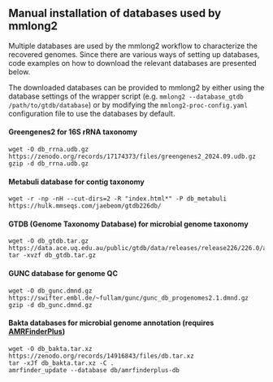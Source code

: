 ## Manual installation of databases used by mmlong2

Multiple databases are used by the mmlong2 workflow to characterize the recovered genomes.
Since there are various ways of setting up databases, code examples on how to download the relevant databases are presented below.
<br/>

The downloaded databases can be provided to mmlong2 by either using the database settings of the wrapper script (e.g. `mmlong2 --database_gtdb /path/to/gtdb/database`) or by modifying the `mmlong2-proc-config.yaml` configuration file to use the databases by default.
<br/>

#### Greengenes2 for 16S rRNA taxonomy
```
wget -O db_rrna.udb.gz https://zenodo.org/records/17174373/files/greengenes2_2024.09.udb.gz
gzip -d db_rrna.udb.gz
```

#### Metabuli database for contig taxonomy
```
wget -r -np -nH --cut-dirs=2 -R "index.html*" -P db_metabuli https://hulk.mmseqs.com/jaebeom/gtdb226db/
```

#### GTDB (Genome Taxonomy Database) for microbial genome taxonomy
```
wget -O db_gtdb.tar.gz https://data.ace.uq.edu.au/public/gtdb/data/releases/release226/226.0/auxillary_files/gtdbtk_package/full_package/gtdbtk_r226_data.tar.gz
tar -xvzf db_gtdb.tar.gz
```

#### GUNC database for genome QC
```
wget -O db_gunc.dmnd.gz https://swifter.embl.de/~fullam/gunc/gunc_db_progenomes2.1.dmnd.gz
gzip -d db_gunc.dmnd.gz
```

#### Bakta databases for microbial genome annotation (requires [AMRFinderPlus](https://github.com/ncbi/amr/wiki))
```
wget -O db_bakta.tar.xz https://zenodo.org/records/14916843/files/db.tar.xz
tar -xJf db_bakta.tar.xz -C .
amrfinder_update --database db/amrfinderplus-db
```

[//]: # (Written by Mantas Sereika)
